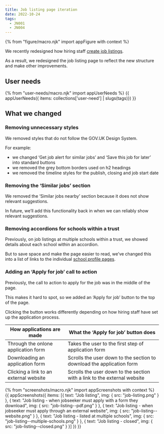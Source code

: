 ```yaml
---
title: Job listing page iteration
date: 2022-10-24
tags:
  - JN001
  - JN004
---
```


{% from "figure/macro.njk" import appFigure with context %}

We recently redesigned how hiring staff [create job listings](/creating-a-job-listing-iteration-2).

As a result, we redesigned the job listing page to reflect the new structure and make other improvements.

## User needs

{% from "user-needs/macro.njk" import appUserNeeds %}
{{ appUserNeeds({ items: collections['user-need'] | slugs(tags)}) }}

## What we changed

### Removing unnecessary styles

We removed styles that do not follow the GOV.UK Design System.

For example:

- we changed ‘Get job alert for similar jobs’ and ‘Save this job for later’ into standard buttons
- we removed the grey bottom borders used on h2 headings
- we removed the timeline styles for the publish, closing and job start date

### Removing the ‘Similar jobs’ section

We removed the ‘Similar jobs nearby’ section because it does not show relevant suggestions.

In future, we’ll add this functionality back in when we can reliably show relevant suggestions.

### Removing accordions for schools within a trust

Previously, on job listings at multiple schools within a trust, we showed details about each school within an accordion.

But to save space and make the page easier to read, we’ve changed this into a list of links to the individual [school profile pages](/finding-schools).

### Adding an ‘Apply for job’ call to action

Previously, the call to action to apply for the job was in the middle of the page.

This makes it hard to spot, so we added an ‘Apply for job’ button to the top of the page.

Clicking the button works differently depending on how hiring staff have set up the application process.

| How applications are made | What the ‘Apply for job’ button does |
|------------|----------|
| Through the onlone application form | Takes the user to the first step of application form |
| Downloading an application form | Scrolls the user down to the section to download the application form |
| Clicking a link to an external website | Scrolls the user down to the section with a link to the external website |

{% from "screenshots/macro.njk" import appScreenshots with context %}
{{ appScreenshots({
  items: [{
    text: "Job listing",
    img: { src: "job-listing.png" }
  }, {
    text: "Job listing - when jobseeker must apply with a form they download",
    img: { src: "job-listing--pdf.png" }
  }, {
    text: "Job listing - when jobseeker must apply through an external website",
    img: { src: "job-listing--website.png" }
  }, {
    text: "Job listing - listed at multiple schools",
    img: { src: "job-listing--multiple-schools.png" }
  }, {
    text: "Job listing - closed",
    img: { src: "job-listing--closed.png" }
  }]
}) }}
